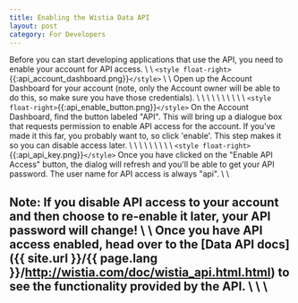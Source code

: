 ```yaml
---
title: Enabling the Wistia Data API
layout: post
category: For Developers
---
```


Before you can start developing applications that use the API, you need to enable your account for API access.
\\
\\
`<style float-right>`{{:api_account_dashboard.png}}`</style>`
\\
\\
Open up the Account Dashboard for your account (note, only the Account owner will be able to do this, so make sure you have those credentials).
\\
\\
\\
\\
\\
\\
\\
\\
\\
\\
`<style float-right>`{{:api_enable_button.png}}`</style>`
On the Account Dashboard, find the button labeled "API".  This will bring up a dialogue box that requests permission to enable API access for the account.  If you've made it this far, you probably want to, so click 'enable'.  This step makes it so you can disable access later.
\\
\\
\\
\\
\\
\\
\\
\\
\\
`<style float-right>`{{:api_api_key.png}}`</style>`
Once you have clicked on the "Enable API Access" button, the dialog will refresh and you'll be able to get your API password.  The user name for API access is always "api".
\\
\\

**Note:** If you disable API access to your account and then choose to re-enable it later, your API password will change!
\\
\\
Once you have API access enabled, head over to the [Data API docs]({{ site.url }}/{{ page.lang }}/http://wistia.com/doc/wistia_api.html.html) to see the functionality provided by the API.
\\
\\
\\
----
